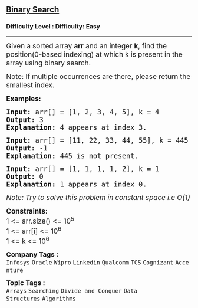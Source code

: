 <h2><a href="https://www.geeksforgeeks.org/problems/binary-search-1587115620/1?page=1&sortBy=submissions">Binary Search</a></h2><h3>Difficulty Level : Difficulty: Easy</h3><hr><div class="problems_problem_content__Xm_eO"><p><span style="font-size: 14pt;">Given a sorted array <strong>arr</strong> and an integer <strong>k</strong>, find the position(0-based indexing) at which k is present in the array using binary search.</span></p>
<p><span style="font-size: 14pt;">Note: If multiple occurrences are there, please return the smallest index.</span></p>
<p><span style="font-size: 14pt;"><strong>Examples:</strong></span></p>
<pre><span style="font-size: 14pt;"><strong>Input: </strong>arr[] = [1, 2, 3, 4, 5], k = 4
<strong>Output:</strong> 3
<strong>Explanation:</strong> 4 appears at index 3.</span></pre>
<pre><span style="font-size: 14pt;"><strong>Input: </strong>arr[] = [11, 22, 33, 44, 55], k = 445
<strong>Output:</strong> -1
<strong>Explanation:</strong> 445 is not present.<br></span></pre>
<pre><span style="font-size: 14pt;"><strong>Input: </strong>arr[] = [1, 1, 1, 1, 2], k = 1
<strong>Output:</strong> 0
<strong>Explanation:</strong> 1 appears at index 0.</span></pre>
<p><span style="font-size: 14pt;"><em>Note: Try to solve this problem in constant space i.e O(1)</em></span></p>
<p><span style="font-size: 14pt;"><strong>Constraints:<br></strong>1 &lt;= arr.size() &lt;= 10<sup>5<br></sup>1 &lt;= arr[i] &lt;= 10<sup>6<br></sup>1 &lt;= k &lt;= 10<sup>6</sup></span></p>
<div id="highlighter--hover-tools" style="display: none;">
<div id="highlighter--hover-tools--container">
<div class="highlighter--icon highlighter--icon-copy" title="Copy">&nbsp;</div>
<div class="highlighter--icon highlighter--icon-change-color" title="Change Color">&nbsp;</div>
<div class="highlighter--icon highlighter--icon-delete" title="Delete">&nbsp;</div>
</div>
</div></div><p><span style=font-size:18px><strong>Company Tags : </strong><br><code>Infosys</code>&nbsp;<code>Oracle</code>&nbsp;<code>Wipro</code>&nbsp;<code>Linkedin</code>&nbsp;<code>Qualcomm</code>&nbsp;<code>TCS</code>&nbsp;<code>Cognizant</code>&nbsp;<code>Accenture</code>&nbsp;<br><p><span style=font-size:18px><strong>Topic Tags : </strong><br><code>Arrays</code>&nbsp;<code>Searching</code>&nbsp;<code>Divide and Conquer</code>&nbsp;<code>Data Structures</code>&nbsp;<code>Algorithms</code>&nbsp;